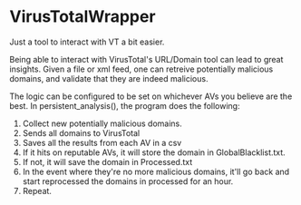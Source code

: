# VirusTotalWrapper
Just a tool to interact with VT a bit easier.

Being able to interact with VirusTotal's URL/Domain tool can lead to great insights.
Given a file or xml feed, one can retreive potentially malicious domains, and validate that they are indeed malicious.

The logic can be configured to be set on whichever AVs you believe are the best.
In persistent_analysis(), the program does the following:
  1. Collect new potentially malicious domains.
  2. Sends all domains to VirusTotal
  3. Saves all the results from each AV in a csv
  4. If it hits on reputable AVs, it will store the domain in GlobalBlacklist.txt.
  5. If not, it will save the domain in Processed.txt
  6. In the event where they're no more malicious domains, it'll go back and start reprocessed the domains in processed for an hour.
  7. Repeat.
